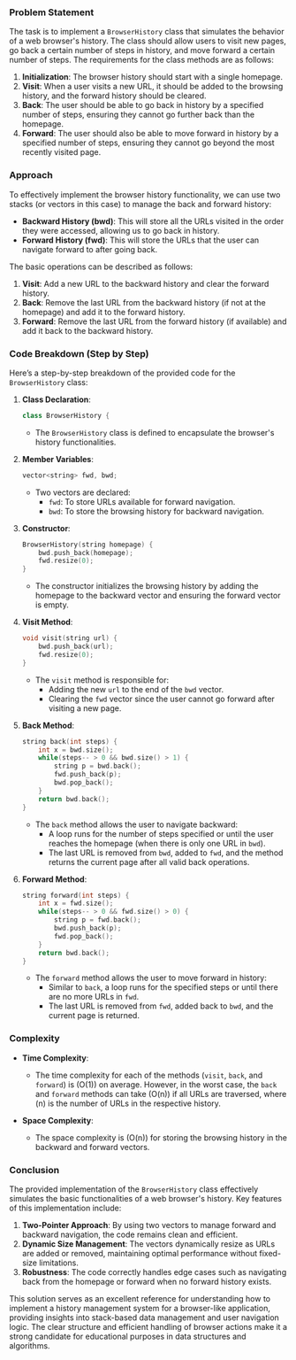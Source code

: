 ### Problem Statement

The task is to implement a `BrowserHistory` class that simulates the behavior of a web browser's history. The class should allow users to visit new pages, go back a certain number of steps in history, and move forward a certain number of steps. The requirements for the class methods are as follows:

1. **Initialization**: The browser history should start with a single homepage.
2. **Visit**: When a user visits a new URL, it should be added to the browsing history, and the forward history should be cleared.
3. **Back**: The user should be able to go back in history by a specified number of steps, ensuring they cannot go further back than the homepage.
4. **Forward**: The user should also be able to move forward in history by a specified number of steps, ensuring they cannot go beyond the most recently visited page.

### Approach

To effectively implement the browser history functionality, we can use two stacks (or vectors in this case) to manage the back and forward history:

- **Backward History (bwd)**: This will store all the URLs visited in the order they were accessed, allowing us to go back in history.
- **Forward History (fwd)**: This will store the URLs that the user can navigate forward to after going back.

The basic operations can be described as follows:

1. **Visit**: Add a new URL to the backward history and clear the forward history.
2. **Back**: Remove the last URL from the backward history (if not at the homepage) and add it to the forward history.
3. **Forward**: Remove the last URL from the forward history (if available) and add it back to the backward history.

### Code Breakdown (Step by Step)

Here’s a step-by-step breakdown of the provided code for the `BrowserHistory` class:

1. **Class Declaration**:
   ```cpp
   class BrowserHistory {
   ```
   - The `BrowserHistory` class is defined to encapsulate the browser's history functionalities.

2. **Member Variables**:
   ```cpp
   vector<string> fwd, bwd;
   ```
   - Two vectors are declared:
     - `fwd`: To store URLs available for forward navigation.
     - `bwd`: To store the browsing history for backward navigation.

3. **Constructor**:
   ```cpp
   BrowserHistory(string homepage) {
       bwd.push_back(homepage);
       fwd.resize(0);
   }
   ```
   - The constructor initializes the browsing history by adding the homepage to the backward vector and ensuring the forward vector is empty.

4. **Visit Method**:
   ```cpp
   void visit(string url) {
       bwd.push_back(url);
       fwd.resize(0);
   }
   ```
   - The `visit` method is responsible for:
     - Adding the new `url` to the end of the `bwd` vector.
     - Clearing the `fwd` vector since the user cannot go forward after visiting a new page.

5. **Back Method**:
   ```cpp
   string back(int steps) {
       int x = bwd.size();
       while(steps-- > 0 && bwd.size() > 1) {
           string p = bwd.back();
           fwd.push_back(p);
           bwd.pop_back();
       }
       return bwd.back();
   }
   ```
   - The `back` method allows the user to navigate backward:
     - A loop runs for the number of steps specified or until the user reaches the homepage (when there is only one URL in `bwd`).
     - The last URL is removed from `bwd`, added to `fwd`, and the method returns the current page after all valid back operations.

6. **Forward Method**:
   ```cpp
   string forward(int steps) {
       int x = fwd.size();
       while(steps-- > 0 && fwd.size() > 0) {
           string p = fwd.back();
           bwd.push_back(p);
           fwd.pop_back();
       }
       return bwd.back();        
   }
   ```
   - The `forward` method allows the user to move forward in history:
     - Similar to `back`, a loop runs for the specified steps or until there are no more URLs in `fwd`.
     - The last URL is removed from `fwd`, added back to `bwd`, and the current page is returned.

### Complexity

- **Time Complexity**:
  - The time complexity for each of the methods (`visit`, `back`, and `forward`) is \(O(1)\) on average. However, in the worst case, the `back` and `forward` methods can take \(O(n)\) if all URLs are traversed, where \(n\) is the number of URLs in the respective history.

- **Space Complexity**:
  - The space complexity is \(O(n)\) for storing the browsing history in the backward and forward vectors.

### Conclusion

The provided implementation of the `BrowserHistory` class effectively simulates the basic functionalities of a web browser's history. Key features of this implementation include:

1. **Two-Pointer Approach**: By using two vectors to manage forward and backward navigation, the code remains clean and efficient.
2. **Dynamic Size Management**: The vectors dynamically resize as URLs are added or removed, maintaining optimal performance without fixed-size limitations.
3. **Robustness**: The code correctly handles edge cases such as navigating back from the homepage or forward when no forward history exists.

This solution serves as an excellent reference for understanding how to implement a history management system for a browser-like application, providing insights into stack-based data management and user navigation logic. The clear structure and efficient handling of browser actions make it a strong candidate for educational purposes in data structures and algorithms.